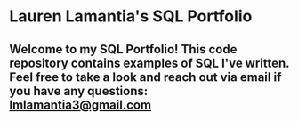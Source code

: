 # Lauren Lamantia's SQL Portfolio

## Welcome to my SQL Portfolio! This code repository contains examples of SQL I've written. Feel free to take a look and reach out via email if you have any questions: lmlamantia3@gmail.com

